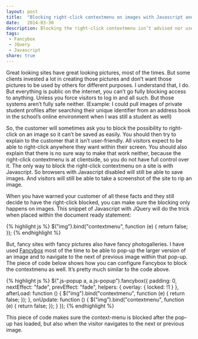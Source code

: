 ```yaml
---
layout: post
title:  "Blocking right-click contextmenu on images with Javascript and within Fancybox"
date:   2014-03-30
description: Blocking the right-click contextmenu isn’t advised nor user-friendly. But when the customer has expensive pictures, they want to make it hard to download them.
tags:
 - Fancybox
 - JQuery
 - Javascript
share: true
---
```

Great looking sites have great looking pictures, most of the times. But some clients invested a lot in creating those pictures and don’t want those pictures to be used by others for different purposes. I understand that, I do. But everything is public on the internet, you can’t go fully blocking access to anything. Unless you force visitors to log in and all such. But those systems aren’t fully safe neither. (Example: I could pull images of private student profiles after searching their unique identifier from an address book in the school’s online environment when I was still a student as well)

So, the customer will sometimes ask you to block the possibility to right-click on an image so it can’t be saved as easily. You should then try to explain to the customer that it isn’t user-friendly. All visitors expect to be able to right-click anywhere they want within their screen. You should also explain that there is no sure way to make that work neither, because the right-click contextmenu is at clientside, so you do not have full control over it. The only way to block the right-click contextmenu on a site is with Javascript. So browsers with Javascript disabled will still be able to save images. And visitors will still be able to take a screenshot of the site to rip an image.

When you have warned your customer of all these facts and they still decide to have the right-click blocked, you can make sure the blocking only happens on images. This snippet of Javascript with JQuery will do the trick when placed within the document ready statement:

{% highlight js %}
$("img").bind("contextmenu", function (e) {
     return false;
});
{% endhighlight %}

But, fancy sites with fancy pictures also have fancy photogalleries. I have used [Fancybox](http://fancybox.net/) most of the time to be able to pop-up the larger version of an image and to navigate to the next of previous image within that pop-up. The piece of code below shows how you can configure Fancybox to block the contextmenu as well. It’s pretty much similar to the code above.

{% highlight js %}
$(".js-popup a, a.js-popup").fancybox({
     padding: 0,
     nextEffect: "fade",
     prevEffect: "fade",
     helpers: { overlay: { locked: !1 } },
     afterLoad: function () {
          $("img").bind("contextmenu", function (e) {
               return false;
          });
     },
     onUpdate: function () {
          $("img").bind("contextmenu", function (e) {
               return false;
          });
     }
});
{% endhighlight %}

This piece of code makes sure the context-menu is blocked after the pop-up has loaded, but also when the visitor navigates to the next or previous image.
